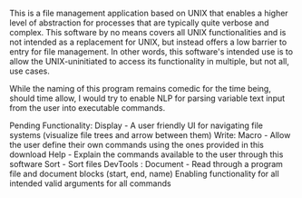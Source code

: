 This is a file management application based on UNIX that enables a higher level of abstraction for processes that are typically quite verbose and complex.
This software by no means covers all UNIX functionalities and is not intended as a replacement for UNIX, but instead offers a low barrier to entry for file management.
In other words, this software's intended use is to allow the UNIX-uninitiated to access its functionality in multiple, but not all, use cases.

While the naming of this program remains comedic for the time being, should time allow, I would try to enable NLP for parsing variable text input from the user into executable commands.

Pending Functionality:
    Display - A user friendly UI for navigating file systems (visualize file trees and arrow between them)
    Write: Macro - Allow the user define their own commands using the ones provided in this download
    Help - Explain the commands available to the user through this software
    Sort - Sort files
    DevTools : Document - Read through a program file and document blocks (start, end, name) 
    Enabling functionality for all intended valid arguments for all commands

